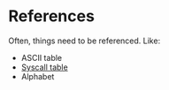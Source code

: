 # References

Often, things need to be referenced. Like:

- ASCII table
- [Syscall table](https://syscalls.mebeim.net/?table=x86/64/x64/v6.5)
- Alphabet
